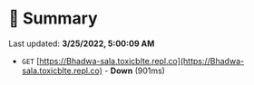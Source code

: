 # 📖 Summary
Last updated: **3/25/2022, 5:00:09 AM**

- `GET` [https://Bhadwa-sala.toxicblte.repl.co](https://Bhadwa-sala.toxicblte.repl.co) - **Down** (901ms)
